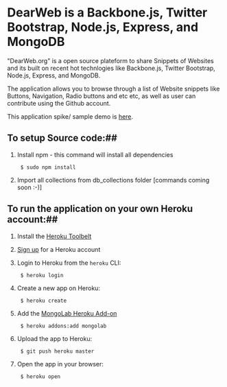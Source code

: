 # DearWeb is a Backbone.js, Twitter Bootstrap, Node.js, Express, and MongoDB #

"DearWeb.org" is a open source plateform to share Snippets of Websites and its built on recent hot technlogies like Backbone.js, Twitter Bootstrap, Node.js, Express, and MongoDB.

The application allows you to browse through a list of Website snippets like Buttons, Navigation, Radio buttons and etc etc, as well as user can contribute using the Github account.

This application spike/ sample demo is [here](http://dearweb.herokuapp.com/#/elements).


## To setup Source code:##

1. Install npm - this command will install all dependencies
		
		$ sudo npm install

2. Import all collections from db_collections folder [commands coming soon :-)]


## To run the application on your own Heroku account:##

1. Install the [Heroku Toolbelt](http://toolbelt.heroku.com)

2. [Sign up](http://heroku.com/signup) for a Heroku account

3. Login to Heroku from the `heroku` CLI:

        $ heroku login

4. Create a new app on Heroku:

        $ heroku create

5. Add the [MongoLab Heroku Add-on](http://addons.heroku.com/mongolab)

        $ heroku addons:add mongolab

6. Upload the app to Heroku:

        $ git push heroku master

7. Open the app in your browser:

        $ heroku open

